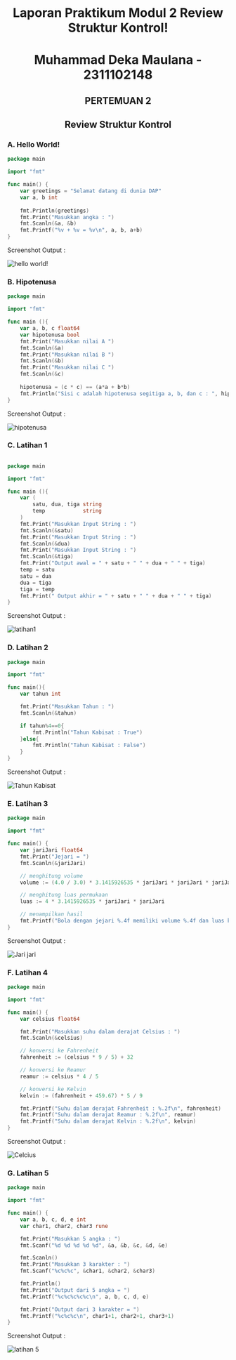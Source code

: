 # <h1 align="center">Laporan Praktikum Modul 2 Review Struktur Kontrol!</h1>


<h1 align="center">Muhammad Deka Maulana - 2311102148</h1>

<h2 align="center">PERTEMUAN 2</h2>
<h2 align="center">Review Struktur Kontrol</h2>

### A. Hello World!

```go
package main

import "fmt"

func main() {
	var greetings = "Selamat datang di dunia DAP"
	var a, b int
	
	fmt.Println(greetings)
	fmt.Print("Masukkan angka : ")
	fmt.Scanln(&a, &b)
	fmt.Printf("%v + %v = %v\n", a, b, a+b)
}

```

Screenshot Output :

![hello world!](hello.png)

### B. Hipotenusa

```go
package main

import "fmt"

func main (){
	var a, b, c float64
	var hipotenusa bool
	fmt.Print("Masukkan nilai A ")
	fmt.Scanln(&a)
	fmt.Print("Masukkan nilai B ")
	fmt.Scanln(&b)
	fmt.Print("Masukkan nilai C ")
	fmt.Scanln(&c)
	
	hipotenusa = (c * c) == (a*a + b*b)
	fmt.Println("Sisi c adalah hipotenusa segitiga a, b, dan c : ", hipotenusa)
}

```

Screenshot Output :

![hipotenusa](hipotenusa.png)

### C. Latihan 1

```go

package main

import "fmt"

func main (){
	var (
		satu, dua, tiga string
		temp 			string
	)
	fmt.Print("Masukkan Input String : ")
	fmt.Scanln(&satu)
	fmt.Print("Masukkan Input String : ")
	fmt.Scanln(&dua)
	fmt.Print("Masukkan Input String : ")
	fmt.Scanln(&tiga)
	fmt.Print("Output awal = " + satu + " " + dua + " " + tiga)
	temp = satu
	satu = dua
	dua = tiga
	tiga = temp
	fmt.Print(" Output akhir = " + satu + " " + dua + " " + tiga)
}

```

Screenshot Output :

![latihan1](latihan1.png)

### D. Latihan 2

```go
package main

import "fmt"

func main(){
	var tahun int

	fmt.Print("Masukkan Tahun : ")
	fmt.Scanln(&tahun)

	if tahun%4==0{
		fmt.Println("Tahun Kabisat : True")
	}else{
		fmt.Println("Tahun Kabisat : False")
	}
}

```

Screenshot Output :

![Tahun Kabisat](latihan2.png)

### E. Latihan 3

```go
package main

import "fmt"

func main() {
	var jariJari float64
	fmt.Print("Jejari = ")
	fmt.Scanln(&jariJari)

	// menghitung volume
	volume := (4.0 / 3.0) * 3.1415926535 * jariJari * jariJari * jariJari

	// menghitung luas permukaan
	luas := 4 * 3.1415926535 * jariJari * jariJari

	// menampilkan hasil
	fmt.Printf("Bola dengan jejari %.4f memiliki volume %.4f dan luas kulit %.4f\n", jariJari, volume, luas)
}

```

Screenshot Output :

![Jari jari](latihan3.png)

### F. Latihan 4

```go
package main

import "fmt"

func main() {
    var celsius float64

    fmt.Print("Masukkan suhu dalam derajat Celsius : ")
    fmt.Scanln(&celsius)

    // konversi ke Fahrenheit
    fahrenheit := (celsius * 9 / 5) + 32

    // konversi ke Reamur
    reamur := celsius * 4 / 5

    // konversi ke Kelvin
    kelvin := (fahrenheit + 459.67) * 5 / 9

    fmt.Printf("Suhu dalam derajat Fahrenheit : %.2f\n", fahrenheit)
    fmt.Printf("Suhu dalam derajat Reamur : %.2f\n", reamur)
    fmt.Printf("Suhu dalam derajat Kelvin : %.2f\n", kelvin)
}

```

Screenshot Output :

![Celcius](latihan4.png)

### G. Latihan 5

```go
package main

import "fmt"

func main() {
	var a, b, c, d, e int
	var char1, char2, char3 rune

	fmt.Print("Masukkan 5 angka : ")
	fmt.Scanf("%d %d %d %d %d", &a, &b, &c, &d, &e)

	fmt.Scanln()
	fmt.Print("Masukkan 3 karakter : ")
	fmt.Scanf("%c%c%c", &char1, &char2, &char3)

	fmt.Println()
	fmt.Print("Output dari 5 angka = ")
	fmt.Printf("%c%c%c%c%c\n", a, b, c, d, e)

	fmt.Print("Output dari 3 karakter = ")
	fmt.Printf("%c%c%c\n", char1+1, char2+1, char3+1)
}

```

Screenshot Output :

![latihan 5](latihan5.png)